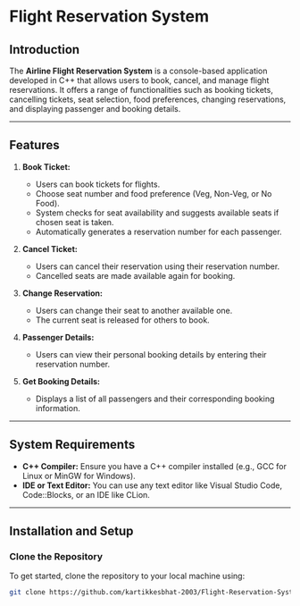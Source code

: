 # Flight Reservation System

## Introduction
The **Airline Flight Reservation System** is a console-based application developed in C++ that allows users to book, cancel, and manage flight reservations. It offers a range of functionalities such as booking tickets, cancelling tickets, seat selection, food preferences, changing reservations, and displaying passenger and booking details.

---

## Features
1. **Book Ticket:**
   - Users can book tickets for flights.
   - Choose seat number and food preference (Veg, Non-Veg, or No Food).
   - System checks for seat availability and suggests available seats if chosen seat is taken.
   - Automatically generates a reservation number for each passenger.
   
2. **Cancel Ticket:**
   - Users can cancel their reservation using their reservation number.
   - Cancelled seats are made available again for booking.

3. **Change Reservation:**
   - Users can change their seat to another available one.
   - The current seat is released for others to book.

4. **Passenger Details:**
   - Users can view their personal booking details by entering their reservation number.
   
5. **Get Booking Details:**
   - Displays a list of all passengers and their corresponding booking information.

---

## System Requirements
- **C++ Compiler:** Ensure you have a C++ compiler installed (e.g., GCC for Linux or MinGW for Windows).
- **IDE or Text Editor:** You can use any text editor like Visual Studio Code, Code::Blocks, or an IDE like CLion.

---

## Installation and Setup

### Clone the Repository
To get started, clone the repository to your local machine using:
```bash
git clone https://github.com/kartikkesbhat-2003/Flight-Reservation-System.git
